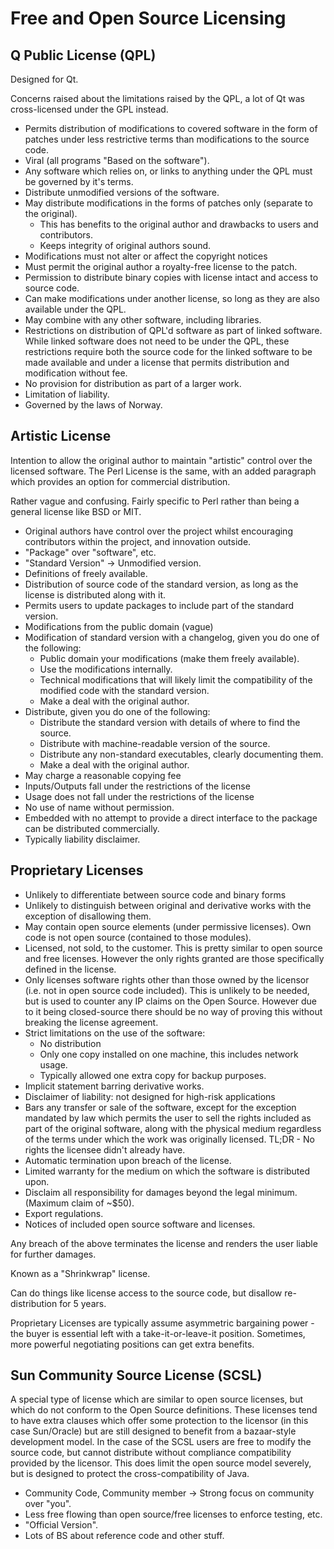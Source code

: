 Free and Open Source Licensing
==============================

Q Public License (QPL)
----------------------

Designed for Qt.

Concerns raised about the limitations raised by the QPL, a lot of Qt was cross-licensed under the GPL instead.

* Permits distribution of modifications to covered software in the form of patches under less restrictive terms than modifications to the source code.
* Viral (all programs "Based on the software").
* Any software which relies on, or links to anything under the QPL must be governed by it's terms.
* Distribute unmodified versions of the software.
* May distribute modifications in the forms of patches only (separate to the original).
    * This has benefits to the original author and drawbacks to users and contributors.
    * Keeps integrity of original authors sound.
* Modifications must not alter or affect the copyright notices
* Must permit the original author a royalty-free license to the patch.
* Permission to distribute binary copies with license intact and access to source code.
* Can make modifications under another license, so long as they are also available under the QPL.
* May combine with any other software, including libraries.
* Restrictions on distribution of QPL'd software as part of linked software. While linked software does not need to be under the QPL, these restrictions require both the source code for the linked software to be made available and under a license that permits distribution and modification without fee.
* No provision for distribution as part of a larger work.
* Limitation of liability.
* Governed by the laws of Norway.


Artistic License
----------------

Intention to allow the original author to maintain "artistic" control over the licensed software. The Perl License is the same, with an added paragraph which provides an option for commercial distribution.

Rather vague and confusing. Fairly specific to Perl rather than being a general license like BSD or MIT.

* Original authors have control over the project whilst encouraging contributors within the project, and innovation outside.
* "Package" over "software", etc.
* "Standard Version" -> Unmodified version.
* Definitions of freely available.
* Distribution of source code of the standard version, as long as the license is distributed along with it.
* Permits users to update packages to include part of the standard version.
* Modifications from the public domain (vague)
* Modification of standard version with a changelog, given you do one of the following:
    * Public domain your modifications (make them freely available).
    * Use the modifications internally.
    * Technical modifications that will likely limit the compatibility of the modified code with the standard version.
    * Make a deal with the original author.
* Distribute, given you do one of the following:
    * Distribute the standard version with details of where to find the source.
    * Distribute with machine-readable version of the source.
    * Distribute any non-standard executables, clearly documenting them.
    * Make a deal with the original author.
* May charge a reasonable copying fee 
* Inputs/Outputs fall under the restrictions of the license
* Usage does not fall under the restrictions of the license
* No use of name without permission.
* Embedded with no attempt to provide a direct interface to the package can be distributed commercially.
* Typically liability disclaimer.


Proprietary Licenses
--------------------

* Unlikely to differentiate between source code and binary forms
* Unlikely to distinguish between original and derivative works with the exception of disallowing them.
* May contain open source elements (under permissive licenses). Own code is not open source (contained to those modules).
* Licensed, not sold, to the customer. This is pretty similar to open source and free licenses. However the only rights granted are those specifically defined in the license.
* Only licenses software rights other than those owned by the licensor (i.e. not in open source code included). This is unlikely to be needed, but is used to counter any IP claims on the Open Source. However due to it being closed-source there should be no way of proving this without breaking the license agreement.
* Strict limitations on the use of the software:
    * No distribution
    * Only one copy installed on one machine, this includes network usage.
    * Typically allowed one extra copy for backup purposes.
* Implicit statement barring derivative works.
* Disclaimer of liability: not designed for high-risk applications
* Bars any transfer or sale of the software, except for the exception mandated by law which permits the user to sell the rights included as part of the original software, along with the physical medium regardless of the terms under which the work was originally licensed. TL;DR - No rights the licensee didn't already have.
* Automatic termination upon breach of the license.
* Limited warranty for the medium on which the software is distributed upon.
* Disclaim all responsibility for damages beyond the legal minimum. (Maximum claim of ~$50).
* Export regulations.
* Notices of included open source software and licenses.

Any breach of the above terminates the license and renders the user liable for further damages.

Known as a "Shrinkwrap" license.

Can do things like license access to the source code, but disallow re-distribution for 5 years.

Proprietary Licenses are typically assume asymmetric bargaining power - the buyer is essential left with a take-it-or-leave-it position. Sometimes, more powerful negotiating positions can get extra benefits.


Sun Community Source License (SCSL)
-----------------------------------

A special type of license which are similar to open source licenses, but which do not conform to the Open Source definitions. These licenses tend to have extra clauses which offer some protection to the licensor (in this case Sun/Oracle) but are still designed to benefit from a bazaar-style development model. In the case of the SCSL users are free to modify the source code, but cannot distribute without compliance compatibility provided by the licensor. This does limit the open source model severely, but is designed to protect the cross-compatibility of Java.

* Community Code, Community member -> Strong focus on community over "you".
* Less free flowing than open source/free licenses to enforce testing, etc.
* "Official Version".
* Lots of BS about reference code and other stuff. 
